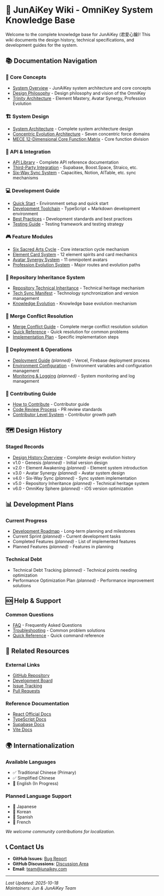# 🌟 JunAiKey Wiki - OmniKey System Knowledge Base

Welcome to the complete knowledge base for JunAiKey (君愛心鑰)! This wiki documents the design history, technical specifications, and development guides for the system.

## 📚 Documentation Navigation

### 🎯 Core Concepts
- [System Overview](./System-Overview.md) - JunAiKey system architecture and core concepts
- [Design Philosophy](./Design-Philosophy.md) - Design philosophy and vision of the OmniKey
- [Trinity Architecture](./Trinity-Architecture.md) - Element Mastery, Avatar Synergy, Profession Evolution

### 🏗️ System Design
- [System Architecture](./System-Architecture.md) - Complete system architecture design
- [Concentric Evolution Architecture](../README.md#-concentric-architecture) - Seven concentric force domains
- [MECE 12-Dimensional Core Function Matrix](../README.md#mece-12-dimensional-matrix) - Core function division

### 🔧 API & Integration
- [API Library](../JUNAIKEY_API_LIBRARY.md) - Complete API reference documentation
- [Third-Party Integration](../INTEGRATION.md) - Supabase, Boost.Space, Straico, etc.
- [Six-Way Sync System](../README.md#six-way-sync) - Capacities, Notion, AITable, etc. sync mechanisms

### 💻 Development Guide
- [Quick Start](./Quick-Start.md) - Environment setup and quick start
- [Development Toolchain](../readme.md) - TypeScript + Markdown development environment
- [Best Practices](../JUNAIKEY_BEST_PRACTICES.md) - Development standards and best practices
- [Testing Guide](../guide.md) - Testing framework and testing strategy

### 🎮 Feature Modules
- [Six Sacred Arts Cycle](../OMNIKEY_HOLY_MANIFEST.md#six-sacred-arts) - Core interaction cycle mechanism
- [Element Card System](./Trinity-Architecture.md#element-mastery-system) - 12 element spirits and card mechanics
- [Avatar Synergy System](./Trinity-Architecture.md#avatar-synergy-system) - 11 omnipotent avatars
- [Profession Evolution System](./Trinity-Architecture.md#profession-evolution-system) - Major routes and evolution paths

### 📖 Repository Inheritance System
- [Repository Technical Inheritance](../REPOSITORY_INHERITANCE.md) - Technical heritage mechanism
- [Tech Sync Manifest](../TECH_SYNC_MANIFEST.md) - Technology synchronization and version management
- [Knowledge Evolution](../KNOWLEDGE_EVOLUTION_MANIFEST.md) - Knowledge base evolution mechanism

### 🔀 Merge Conflict Resolution
- [Merge Conflict Guide](../MERGE_CONFLICT_RESOLUTION_GUIDE.md) - Complete merge conflict resolution solution
- [Quick Reference](../MERGE_CONFLICT_QUICK_REFERENCE.md) - Quick resolution for common problems
- [Implementation Plan](../MERGE_RESOLUTION_IMPLEMENTATION.md) - Specific implementation steps

### 🚀 Deployment & Operations
- [Deployment Guide](#deployment-guide) *(planned)* - Vercel, Firebase deployment process
- [Environment Configuration](../README.md#environment-configuration) - Environment variables and configuration management
- [Monitoring & Logging](#monitoring-logging) *(planned)* - System monitoring and log management

### 🤝 Contributing Guide
- [How to Contribute](./Contributing.md) - Contributor guide
- [Code Review Process](./Contributing.md#pull-request-guide) - PR review standards
- [Contributor Level System](./Contributing.md#contributor-level-system) - Contributor growth path

## 🗺️ Design History

### Staged Records
- [Design History Overview](./Design-History-Overview.md) - Complete design evolution history
- v1.0 - Genesis *(planned)* - Initial version design
- v2.0 - Element Awakening *(planned)* - Element system introduction
- v3.0 - Avatar Synergy *(planned)* - Avatar system design
- v4.0 - Six-Way Sync *(planned)* - Sync system implementation
- v5.0 - Repository Inheritance *(planned)* - Technical heritage system
- v6.0 - OmniKey Sphere *(planned)* - iOS version optimization

## 📊 Development Plans

### Current Progress
- [Development Roadmap](./Roadmap.md) - Long-term planning and milestones
- Current Sprint *(planned)* - Current development tasks
- Completed Features *(planned)* - List of implemented features
- Planned Features *(planned)* - Features in planning

### Technical Debt
- Technical Debt Tracking *(planned)* - Technical points needing optimization
- Performance Optimization Plan *(planned)* - Performance improvement solutions

## 🆘 Help & Support

### Common Questions
- [FAQ](./FAQ.md) - Frequently Asked Questions
- [Troubleshooting](./FAQ.md#troubleshooting) - Common problem solutions
- [Quick Reference](../QUICKREF.md) - Quick command reference

## 🔗 Related Resources

### External Links
- [GitHub Repository](https://github.com/DingJun1028/junaikey)
- [Development Board](./projects/README.md)
- [Issue Tracking](https://github.com/DingJun1028/junaikey/issues)
- [Pull Requests](https://github.com/DingJun1028/junaikey/pulls)

### Reference Documentation
- [React Official Docs](https://react.dev/)
- [TypeScript Docs](https://www.typescriptlang.org/)
- [Supabase Docs](https://supabase.com/docs)
- [Vite Docs](https://vitejs.dev/)

## 🌍 Internationalization

### Available Languages
- ✅ Traditional Chinese (Primary)
- ✅ Simplified Chinese
- 🚧 English (In Progress)

### Planned Language Support
- 📅 Japanese
- 📅 Korean
- 📅 Spanish
- 📅 French

*We welcome community contributions for localization.*

## 📞 Contact Us

- **GitHub Issues**: [Bug Report](https://github.com/DingJun1028/junaikey/issues)
- **GitHub Discussions**: [Discussion Area](https://github.com/DingJun1028/junaikey/discussions)
- **Email**: team@junaikey.com

---

*Last Updated: 2025-10-18*  
*Maintainers: Jun & JunAiKey Team*
